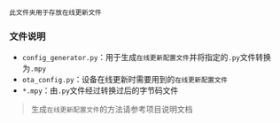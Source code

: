 	此文件夹用于存放在线更新文件

### 文件说明

- `config_generator.py`：用于生成`在线更新配置文件`并将指定的`.py`文件转换为`.mpy`
- `ota_config.py`：设备在线更新时需要用到的`在线更新配置文件`
- `*.mpy`：由`.py`文件经过转换过后的字节码文件

> 生成`在线更新配置文件`的方法请参考项目说明文档